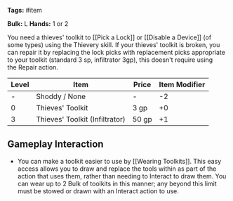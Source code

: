 **Tags:** #item 

**Bulk:** L
**Hands:** 1 or 2

You need a thieves' toolkit to [[Pick a Lock]] or [[Disable a Device]] (of some types) using the Thievery skill. If your thieves' toolkit is broken, you can repair it by replacing the lock picks with replacement picks appropriate to your toolkit (standard 3 sp,  infiltrator 3gp), this doesn't require using the Repair action.

| **Level** | **Item**                       | **Price** | **Item Modifier** |
| --------- | ------------------------------ | --------- | ----------------- |
| -         | Shoddy / None                  | -         | -2                |
| 0         | Thieves' Toolkit               | 3 gp      | +0                |
| 3         | Thieves' Toolkit (Infiltrator) | 50 gp     | +1                |

## Gameplay Interaction

- You can make a toolkit easier to use by [[Wearing Toolkits]]. This easy access allows you to draw and replace the tools within as part of the action that uses them, rather than needing to Interact to draw them. You can wear up to 2 Bulk of toolkits in this manner; any beyond this limit must be stowed or drawn with an Interact action to use.


